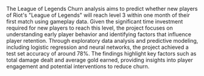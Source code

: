 The League of Legends Churn analysis aims to predict whether new players of Riot's "League of Legends" will reach level 3 within one month of their first match using gameplay data. Given the significant time investment required for new players to reach this level, the project focuses on understanding early player behavior and identifying factors that influence player retention. Through exploratory data analysis and predictive modeling, including logistic regression and neural networks, the project achieved a test set accuracy of around 78%. The findings highlight key factors such as total damage dealt and average gold earned, providing insights into player engagement and potential interventions to reduce churn. 
